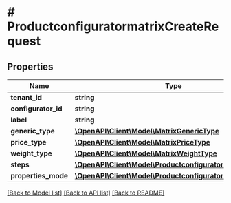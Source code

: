 # # ProductconfiguratormatrixCreateRequest

## Properties

Name | Type | Description | Notes
------------ | ------------- | ------------- | -------------
**tenant_id** | **string** |  | [optional]
**configurator_id** | **string** |  | [optional]
**label** | **string** |  | [optional]
**generic_type** | [**\OpenAPI\Client\Model\MatrixGenericType**](MatrixGenericType.md) |  | [optional]
**price_type** | [**\OpenAPI\Client\Model\MatrixPriceType**](MatrixPriceType.md) |  | [optional]
**weight_type** | [**\OpenAPI\Client\Model\MatrixWeightType**](MatrixWeightType.md) |  | [optional]
**steps** | [**\OpenAPI\Client\Model\ProductconfiguratormatrixStep[]**](ProductconfiguratormatrixStep.md) |  | [optional]
**properties_mode** | [**\OpenAPI\Client\Model\ProductconfiguratorPropertyMode**](ProductconfiguratorPropertyMode.md) |  | [optional]

[[Back to Model list]](../../README.md#models) [[Back to API list]](../../README.md#endpoints) [[Back to README]](../../README.md)
